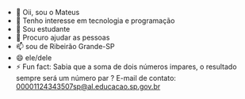 - 👋 Oii, sou o Mateus 
- 👀 Tenho interesse em tecnologia e programação 
- 🌱 Sou estudante 
- 💞️ Procuro ajudar as pessoas 
- 📫 sou de Ribeirão Grande-SP 
- 😄 ele/dele
- ⚡ Fun fact: Sabia que a soma de dois números impares, o resultado sempre será um número par ?
 E-mail de contato: 00001124343507sp@al.educacao.sp.gov.br
